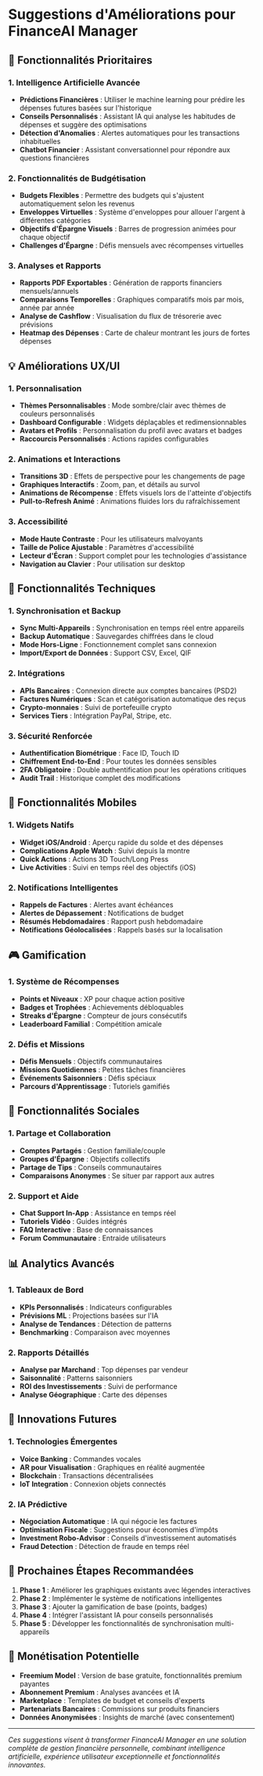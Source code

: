# Suggestions d'Améliorations pour FinanceAI Manager

## 🎯 Fonctionnalités Prioritaires

### 1. Intelligence Artificielle Avancée
- **Prédictions Financières** : Utiliser le machine learning pour prédire les dépenses futures basées sur l'historique
- **Conseils Personnalisés** : Assistant IA qui analyse les habitudes de dépenses et suggère des optimisations
- **Détection d'Anomalies** : Alertes automatiques pour les transactions inhabituelles
- **Chatbot Financier** : Assistant conversationnel pour répondre aux questions financières

### 2. Fonctionnalités de Budgétisation
- **Budgets Flexibles** : Permettre des budgets qui s'ajustent automatiquement selon les revenus
- **Enveloppes Virtuelles** : Système d'enveloppes pour allouer l'argent à différentes catégories
- **Objectifs d'Épargne Visuels** : Barres de progression animées pour chaque objectif
- **Challenges d'Épargne** : Défis mensuels avec récompenses virtuelles

### 3. Analyses et Rapports
- **Rapports PDF Exportables** : Génération de rapports financiers mensuels/annuels
- **Comparaisons Temporelles** : Graphiques comparatifs mois par mois, année par année
- **Analyse de Cashflow** : Visualisation du flux de trésorerie avec prévisions
- **Heatmap des Dépenses** : Carte de chaleur montrant les jours de fortes dépenses

## 💡 Améliorations UX/UI

### 1. Personnalisation
- **Thèmes Personnalisables** : Mode sombre/clair avec thèmes de couleurs personnalisés
- **Dashboard Configurable** : Widgets déplaçables et redimensionnables
- **Avatars et Profils** : Personnalisation du profil avec avatars et badges
- **Raccourcis Personnalisés** : Actions rapides configurables

### 2. Animations et Interactions
- **Transitions 3D** : Effets de perspective pour les changements de page
- **Graphiques Interactifs** : Zoom, pan, et détails au survol
- **Animations de Récompense** : Effets visuels lors de l'atteinte d'objectifs
- **Pull-to-Refresh Animé** : Animations fluides lors du rafraîchissement

### 3. Accessibilité
- **Mode Haute Contraste** : Pour les utilisateurs malvoyants
- **Taille de Police Ajustable** : Paramètres d'accessibilité
- **Lecteur d'Écran** : Support complet pour les technologies d'assistance
- **Navigation au Clavier** : Pour utilisation sur desktop

## 🔧 Fonctionnalités Techniques

### 1. Synchronisation et Backup
- **Sync Multi-Appareils** : Synchronisation en temps réel entre appareils
- **Backup Automatique** : Sauvegardes chiffrées dans le cloud
- **Mode Hors-Ligne** : Fonctionnement complet sans connexion
- **Import/Export de Données** : Support CSV, Excel, QIF

### 2. Intégrations
- **APIs Bancaires** : Connexion directe aux comptes bancaires (PSD2)
- **Factures Numériques** : Scan et catégorisation automatique des reçus
- **Crypto-monnaies** : Suivi de portefeuille crypto
- **Services Tiers** : Intégration PayPal, Stripe, etc.

### 3. Sécurité Renforcée
- **Authentification Biométrique** : Face ID, Touch ID
- **Chiffrement End-to-End** : Pour toutes les données sensibles
- **2FA Obligatoire** : Double authentification pour les opérations critiques
- **Audit Trail** : Historique complet des modifications

## 📱 Fonctionnalités Mobiles

### 1. Widgets Natifs
- **Widget iOS/Android** : Aperçu rapide du solde et des dépenses
- **Complications Apple Watch** : Suivi depuis la montre
- **Quick Actions** : Actions 3D Touch/Long Press
- **Live Activities** : Suivi en temps réel des objectifs (iOS)

### 2. Notifications Intelligentes
- **Rappels de Factures** : Alertes avant échéances
- **Alertes de Dépassement** : Notifications de budget
- **Résumés Hebdomadaires** : Rapport push hebdomadaire
- **Notifications Géolocalisées** : Rappels basés sur la localisation

## 🎮 Gamification

### 1. Système de Récompenses
- **Points et Niveaux** : XP pour chaque action positive
- **Badges et Trophées** : Achievements débloquables
- **Streaks d'Épargne** : Compteur de jours consécutifs
- **Leaderboard Familial** : Compétition amicale

### 2. Défis et Missions
- **Défis Mensuels** : Objectifs communautaires
- **Missions Quotidiennes** : Petites tâches financières
- **Événements Saisonniers** : Défis spéciaux
- **Parcours d'Apprentissage** : Tutoriels gamifiés

## 🤝 Fonctionnalités Sociales

### 1. Partage et Collaboration
- **Comptes Partagés** : Gestion familiale/couple
- **Groupes d'Épargne** : Objectifs collectifs
- **Partage de Tips** : Conseils communautaires
- **Comparaisons Anonymes** : Se situer par rapport aux autres

### 2. Support et Aide
- **Chat Support In-App** : Assistance en temps réel
- **Tutoriels Vidéo** : Guides intégrés
- **FAQ Interactive** : Base de connaissances
- **Forum Communautaire** : Entraide utilisateurs

## 📊 Analytics Avancés

### 1. Tableaux de Bord
- **KPIs Personnalisés** : Indicateurs configurables
- **Prévisions ML** : Projections basées sur l'IA
- **Analyse de Tendances** : Détection de patterns
- **Benchmarking** : Comparaison avec moyennes

### 2. Rapports Détaillés
- **Analyse par Marchand** : Top dépenses par vendeur
- **Saisonnalité** : Patterns saisonniers
- **ROI des Investissements** : Suivi de performance
- **Analyse Géographique** : Carte des dépenses

## 🚀 Innovations Futures

### 1. Technologies Émergentes
- **Voice Banking** : Commandes vocales
- **AR pour Visualisation** : Graphiques en réalité augmentée
- **Blockchain** : Transactions décentralisées
- **IoT Integration** : Connexion objets connectés

### 2. IA Prédictive
- **Négociation Automatique** : IA qui négocie les factures
- **Optimisation Fiscale** : Suggestions pour économies d'impôts
- **Investment Robo-Advisor** : Conseils d'investissement automatisés
- **Fraud Detection** : Détection de fraude en temps réel

## 📝 Prochaines Étapes Recommandées

1. **Phase 1** : Améliorer les graphiques existants avec légendes interactives
2. **Phase 2** : Implémenter le système de notifications intelligentes
3. **Phase 3** : Ajouter la gamification de base (points, badges)
4. **Phase 4** : Intégrer l'assistant IA pour conseils personnalisés
5. **Phase 5** : Développer les fonctionnalités de synchronisation multi-appareils

## 💼 Monétisation Potentielle

- **Freemium Model** : Version de base gratuite, fonctionnalités premium payantes
- **Abonnement Premium** : Analyses avancées et IA
- **Marketplace** : Templates de budget et conseils d'experts
- **Partenariats Bancaires** : Commissions sur produits financiers
- **Données Anonymisées** : Insights de marché (avec consentement)

---

*Ces suggestions visent à transformer FinanceAI Manager en une solution complète de gestion financière personnelle, combinant intelligence artificielle, expérience utilisateur exceptionnelle et fonctionnalités innovantes.*
